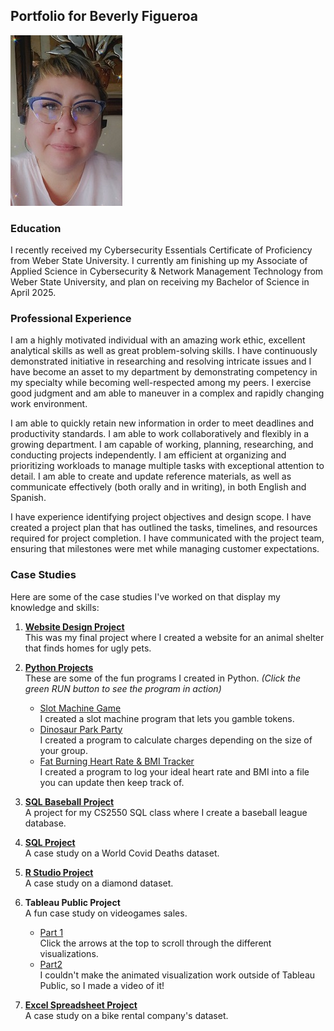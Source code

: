 ## Portfolio for Beverly Figueroa

![image](https://github.com/BeverlyFigueroa/Projects/blob/gh-pages/BeverlyFigueroa1.jpg?raw=true)

### Education

I recently received my Cybersecurity Essentials Certificate of Proficiency from Weber State University. I currently am finishing up my Associate of Applied Science in Cybersecurity & Network Management Technology from Weber State University, and plan on receiving my Bachelor of Science in April 2025.

### Professional Experience

I am a highly motivated individual with an amazing work ethic, excellent analytical skills as well as great problem-solving skills. I have continuously demonstrated initiative in researching and resolving intricate issues and I have become an asset to my department by demonstrating competency in my specialty while becoming well-respected among my peers. I exercise good judgment and am able to maneuver in a complex and rapidly changing work environment. 

I am able to quickly retain new information in order to meet deadlines and productivity standards. I am able to work collaboratively and flexibly in a growing department. I am capable of working, planning, researching, and conducting projects independently. I am efficient at organizing and prioritizing workloads to manage multiple tasks with exceptional attention to detail. I am able to create and update reference materials, as well as communicate effectively (both orally and in writing), in both English and Spanish.

I have experience identifying project objectives and design scope. I have created a project plan that has outlined the tasks, timelines, and resources required for project completion. I have communicated with the project team, ensuring that milestones were met while managing customer expectations.

### Case Studies

Here are some of the case studies I've worked on that display my knowledge and skills:

1. **[Website Design Project](https://bright-dusk-dd482d.netlify.app/)**<br>
   This was my final project where I created a website for an animal shelter that finds homes for ugly pets.
2. **[Python Projects](https://github.com/BeverlyFigueroa/Projects/blob/main/BikeProject.pdf)**<br>
   These are some of the fun programs I created in Python. *(Click the green RUN button to see the program in action)*
   - [Slot Machine Game](https://replit.com/@BeverlyFigueroa/SlotMachinepy#main.py)<br>
     I created a slot machine program that lets you gamble tokens.
   - [Dinosaur Park Party](https://replit.com/@BeverlyFigueroa/DinoParkpy#main.py)<br>
     I created a program to calculate charges depending on the size of your group.
   - [Fat Burning Heart Rate & BMI Tracker](https://replit.com/@BeverlyFiguero1/BMITrackerpy#main.py)<br>
     I created a program to log your ideal heart rate and BMI into a file you can update then keep track of.
3. **[SQL Baseball Project](https://github.com/BeverlyFigueroa/Projects/blob/gh-pages/Baseball.md)**<br>
   A project for my CS2550 SQL class where I create a baseball league database.
4. **[SQL Project](https://github.com/BeverlyFigueroa/Projects/blob/gh-pages/SQL.md)**<br>
   A case study on a World Covid Deaths dataset.
5. **[R Studio Project](https://github.com/BeverlyFigueroa/Projects/blob/gh-pages/R_Project.md)** <br>
   A case study on a diamond dataset.
6. **Tableau Public Project** <br>
   A fun case study on videogames sales. 
   
   - [Part 1](https://public.tableau.com/views/CompleteVideoGameProject/Story1?:language=en-US&:display_count=n&:origin=viz_share_link)<br>
     Click the arrows at the top to scroll through the different visualizations.
   - [Part2](https://vimeo.com/722763747/019392f786)<br>
     I couldn't make the animated visualization work outside of Tableau Public, so I made a video of it!
7. **[Excel Spreadsheet Project](https://github.com/BeverlyFigueroa/Projects/blob/main/BikeProject.pdf)**<br>
   A case study on a bike rental company's dataset.
